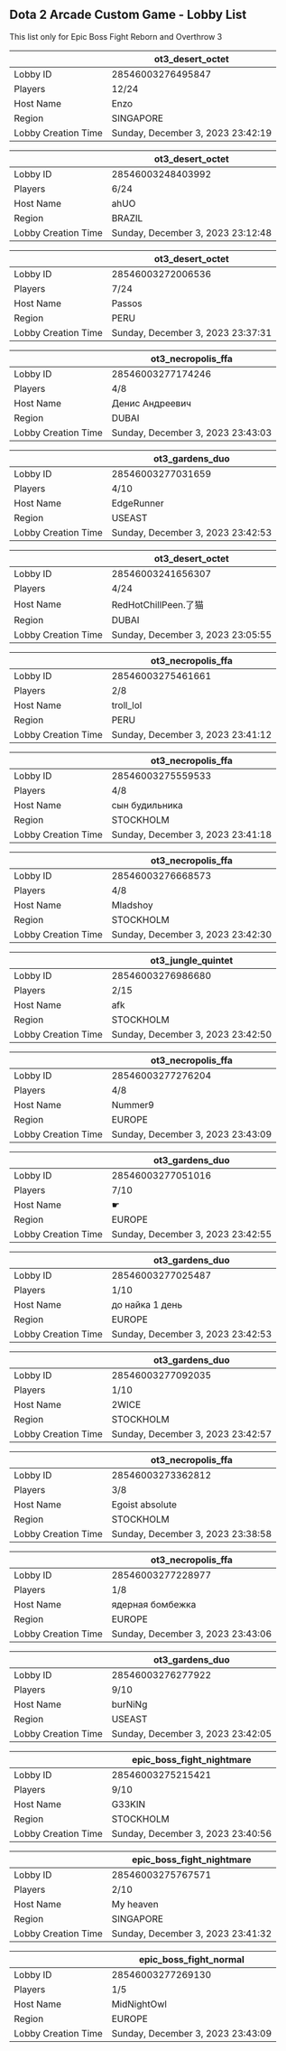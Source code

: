 ## Dota 2 Arcade Custom Game - Lobby List

This list only for Epic Boss Fight Reborn and Overthrow 3

|  | ot3_desert_octet |
| ------ | ------ |
| Lobby ID | 28546003276495847 |
| Players | 12/24 |
| Host Name | Enzo |
| Region | SINGAPORE |
| Lobby Creation Time | Sunday, December 3, 2023 23:42:19 |


|  | ot3_desert_octet |
| ------ | ------ |
| Lobby ID | 28546003248403992 |
| Players | 6/24 |
| Host Name | ahUO |
| Region | BRAZIL |
| Lobby Creation Time | Sunday, December 3, 2023 23:12:48 |


|  | ot3_desert_octet |
| ------ | ------ |
| Lobby ID | 28546003272006536 |
| Players | 7/24 |
| Host Name | Passos |
| Region | PERU |
| Lobby Creation Time | Sunday, December 3, 2023 23:37:31 |


|  | ot3_necropolis_ffa |
| ------ | ------ |
| Lobby ID | 28546003277174246 |
| Players | 4/8 |
| Host Name | Денис Андреевич |
| Region | DUBAI |
| Lobby Creation Time | Sunday, December 3, 2023 23:43:03 |


|  | ot3_gardens_duo |
| ------ | ------ |
| Lobby ID | 28546003277031659 |
| Players | 4/10 |
| Host Name | EdgeRunner |
| Region | USEAST |
| Lobby Creation Time | Sunday, December 3, 2023 23:42:53 |


|  | ot3_desert_octet |
| ------ | ------ |
| Lobby ID | 28546003241656307 |
| Players | 4/24 |
| Host Name | RedHotChillPeen.了猫 |
| Region | DUBAI |
| Lobby Creation Time | Sunday, December 3, 2023 23:05:55 |


|  | ot3_necropolis_ffa |
| ------ | ------ |
| Lobby ID | 28546003275461661 |
| Players | 2/8 |
| Host Name | troll_lol |
| Region | PERU |
| Lobby Creation Time | Sunday, December 3, 2023 23:41:12 |


|  | ot3_necropolis_ffa |
| ------ | ------ |
| Lobby ID | 28546003275559533 |
| Players | 4/8 |
| Host Name | сын будильника |
| Region | STOCKHOLM |
| Lobby Creation Time | Sunday, December 3, 2023 23:41:18 |


|  | ot3_necropolis_ffa |
| ------ | ------ |
| Lobby ID | 28546003276668573 |
| Players | 4/8 |
| Host Name | Mladshoy |
| Region | STOCKHOLM |
| Lobby Creation Time | Sunday, December 3, 2023 23:42:30 |


|  | ot3_jungle_quintet |
| ------ | ------ |
| Lobby ID | 28546003276986680 |
| Players | 2/15 |
| Host Name | afk |
| Region | STOCKHOLM |
| Lobby Creation Time | Sunday, December 3, 2023 23:42:50 |


|  | ot3_necropolis_ffa |
| ------ | ------ |
| Lobby ID | 28546003277276204 |
| Players | 4/8 |
| Host Name | Nummer9 |
| Region | EUROPE |
| Lobby Creation Time | Sunday, December 3, 2023 23:43:09 |


|  | ot3_gardens_duo |
| ------ | ------ |
| Lobby ID | 28546003277051016 |
| Players | 7/10 |
| Host Name | ☛ |
| Region | EUROPE |
| Lobby Creation Time | Sunday, December 3, 2023 23:42:55 |


|  | ot3_gardens_duo |
| ------ | ------ |
| Lobby ID | 28546003277025487 |
| Players | 1/10 |
| Host Name | до найка 1 день |
| Region | EUROPE |
| Lobby Creation Time | Sunday, December 3, 2023 23:42:53 |


|  | ot3_gardens_duo |
| ------ | ------ |
| Lobby ID | 28546003277092035 |
| Players | 1/10 |
| Host Name | 2WICE |
| Region | STOCKHOLM |
| Lobby Creation Time | Sunday, December 3, 2023 23:42:57 |


|  | ot3_necropolis_ffa |
| ------ | ------ |
| Lobby ID | 28546003273362812 |
| Players | 3/8 |
| Host Name | Egoist absolute |
| Region | STOCKHOLM |
| Lobby Creation Time | Sunday, December 3, 2023 23:38:58 |


|  | ot3_necropolis_ffa |
| ------ | ------ |
| Lobby ID | 28546003277228977 |
| Players | 1/8 |
| Host Name | ядерная бомбежка |
| Region | EUROPE |
| Lobby Creation Time | Sunday, December 3, 2023 23:43:06 |


|  | ot3_gardens_duo |
| ------ | ------ |
| Lobby ID | 28546003276277922 |
| Players | 9/10 |
| Host Name | burNiNg |
| Region | USEAST |
| Lobby Creation Time | Sunday, December 3, 2023 23:42:05 |


|  | epic_boss_fight_nightmare |
| ------ | ------ |
| Lobby ID | 28546003275215421 |
| Players | 9/10 |
| Host Name | G33KIN |
| Region | STOCKHOLM |
| Lobby Creation Time | Sunday, December 3, 2023 23:40:56 |


|  | epic_boss_fight_nightmare |
| ------ | ------ |
| Lobby ID | 28546003275767571 |
| Players | 2/10 |
| Host Name | My heaven |
| Region | SINGAPORE |
| Lobby Creation Time | Sunday, December 3, 2023 23:41:32 |


|  | epic_boss_fight_normal |
| ------ | ------ |
| Lobby ID | 28546003277269130 |
| Players | 1/5 |
| Host Name | MidNightOwl |
| Region | EUROPE |
| Lobby Creation Time | Sunday, December 3, 2023 23:43:09 |


